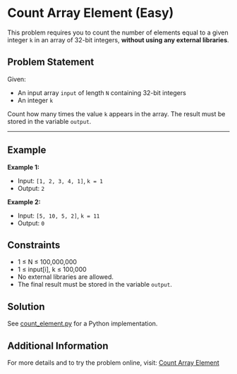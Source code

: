 # Count Array Element (Easy)

This problem requires you to count the number of elements equal to a given integer `k` in an array of 32-bit integers, **without using any external libraries**.

## Problem Statement

Given:

- An input array `input` of length `N` containing 32-bit integers
- An integer `k`

Count how many times the value `k` appears in the array. The result must be stored in the variable `output`.

---

## Example

**Example 1:**

- Input: `[1, 2, 3, 4, 1]`, `k = 1`
- Output: `2`

**Example 2:**

- Input: `[5, 10, 5, 2]`, `k = 11`
- Output: `0`

## Constraints

- 1 ≤ N ≤ 100,000,000
- 1 ≤ input[i], k ≤ 100,000
- No external libraries are allowed.
- The final result must be stored in the variable `output`.

## Solution

See [count_element.py](./count_element.py) for a Python implementation.

## Additional Information

For more details and to try the problem online, visit:
[Count Array Element](https://leetgpu.com/challenges/count-array-element)
